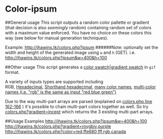 Color-ipsum
======

##General usage
This script outputs a random color pallette or gradient (that decision is also *seemingly* random) containing random set of colors with a maximum value enforced. You have no choice on these colors this way (see below for manual generation techniques).

Example: http://jhawins.tk/colors.php?ipsum
######Note: optionally set the width and height of the generated image using `w` and `h` (GET).
i.e. http://jhawins.tk/colors.php?ipsum&w=400&h=100


##Other usage
This script generates a [color swatch][1]|[gradient swatch][2] in `gif` format.

A variety of inputs types are supported including  
RGB,
[Hexadecimal][3],
[Shorthand hexadecimal][4],
[many color names][5],
[multi-color names (i.e. "rgb" is the same as input "red,blue,green")][6] 

Due to the way multi-part arrays are parsed (explained on [colors.php line 162-166](https://github.com/Jhawins/Colors/blob/master/colors.php#L162-L166) ) it's possible to chain multi-part colors together as well. So try [colors.php?gradient=incept](http://jhawins.loomhost.com/colors.php?gradient=incept) which returns the 3 existing multi-part arrays. 

##Usage Examples
http://jhawins.tk/colors.php?ipsum&w=400&h=100
http://jhawins.tk/colors.php?gradient=roygbiv,purple
http://jhawins.tk/colors.php?color=red,ffe680,fff,rgb,canada


    






[1]: colors.php#L270-L281
[2]: colors.php#L242-L262
[3]: colors.php#L180-L183
[4]: colors.php#L176-L179
[5]: colors.php#L14-L171
[6]: colors.php#L162-L166
